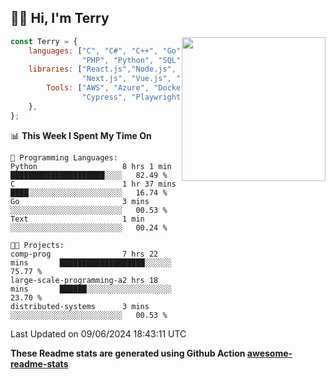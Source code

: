 <h2>👋🏻 Hi, I'm Terry</h2>

<img align='right' src="https://media.giphy.com/media/fkZukR450RQ1qnGaq9/giphy.gif" width="230">

```javascript
const Terry = {
    languages: ["C", "C#", "C++", "Go", "Java", "Javascript",
                "PHP", "Python", "SQL", "Typescript"],
    libraries: ["React.js","Node.js", ".Net", "Express.js",
                "Next.js", "Vue.js", "Astro.js", "CUDA"],
        Tools: ["AWS", "Azure", "Docker🐳", "Git", "Figma",
                "Cypress", "Playwright", "Postman", "Jira"],
    },
};
```
<!--START_SECTION:waka-->
📊 **This Week I Spent My Time On** 

```text
💬 Programming Languages: 
Python                   8 hrs 1 min         █████████████████████░░░░   82.49 % 
C                        1 hr 37 mins        ████░░░░░░░░░░░░░░░░░░░░░   16.74 % 
Go                       3 mins              ░░░░░░░░░░░░░░░░░░░░░░░░░   00.53 % 
Text                     1 min               ░░░░░░░░░░░░░░░░░░░░░░░░░   00.24 % 

🐱‍💻 Projects: 
comp-prog                7 hrs 22 mins       ███████████████████░░░░░░   75.77 % 
large-scale-programming-a2 hrs 18 mins       ██████░░░░░░░░░░░░░░░░░░░   23.70 % 
distributed-systems      3 mins              ░░░░░░░░░░░░░░░░░░░░░░░░░   00.53 % 
```


 Last Updated on 09/06/2024 18:43:11 UTC
<!--END_SECTION:waka-->

**These Readme stats are generated using Github Action [awesome-readme-stats](https://github.com/anmol098/waka-readme-stats)**
